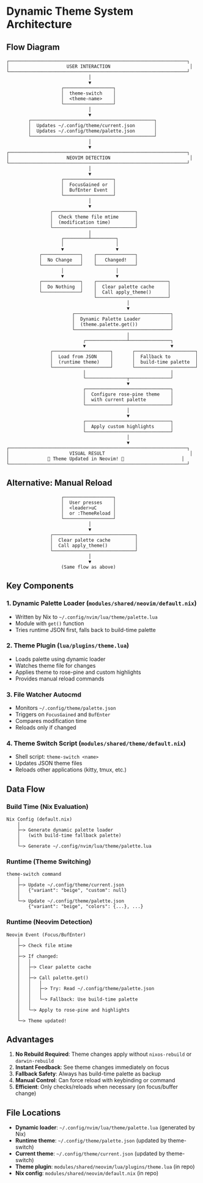 # Dynamic Theme System Architecture

## Flow Diagram

```
┌─────────────────────────────────────────────────────────────────┐
│                     USER INTERACTION                             │
└─────────────────────────────────────────────────────────────────┘
                              │
                              ▼
                    ┌──────────────────┐
                    │  theme-switch    │
                    │  <theme-name>    │
                    └──────────────────┘
                              │
                              ▼
        ┌─────────────────────────────────────────────┐
        │  Updates ~/.config/theme/current.json       │
        │  Updates ~/.config/theme/palette.json       │
        └─────────────────────────────────────────────┘
                              │
                              ▼
┌─────────────────────────────────────────────────────────────────┐
│                     NEOVIM DETECTION                             │
└─────────────────────────────────────────────────────────────────┘
                              │
                              ▼
                    ┌──────────────────┐
                    │  FocusGained or  │
                    │  BufEnter Event  │
                    └──────────────────┘
                              │
                              ▼
                ┌──────────────────────────────┐
                │  Check theme file mtime      │
                │  (modification time)         │
                └──────────────────────────────┘
                              │
                    ┌─────────┴─────────┐
                    │                   │
                    ▼                   ▼
            ┌──────────────┐    ┌──────────────┐
            │  No Change   │    │   Changed!   │
            └──────────────┘    └──────────────┘
                    │                   │
                    ▼                   ▼
            ┌──────────────┐    ┌──────────────────────────┐
            │  Do Nothing  │    │  Clear palette cache     │
            └──────────────┘    │  Call apply_theme()      │
                                └──────────────────────────┘
                                            │
                                            ▼
                        ┌───────────────────────────────────┐
                        │  Dynamic Palette Loader           │
                        │  (theme.palette.get())            │
                        └───────────────────────────────────┘
                                            │
                            ┌───────────────┴───────────────┐
                            ▼                               ▼
                ┌─────────────────────┐       ┌──────────────────────┐
                │  Load from JSON     │       │  Fallback to         │
                │  (runtime theme)    │       │  build-time palette  │
                └─────────────────────┘       └──────────────────────┘
                            │                               │
                            └───────────────┬───────────────┘
                                            ▼
                            ┌───────────────────────────────┐
                            │  Configure rose-pine theme    │
                            │  with current palette         │
                            └───────────────────────────────┘
                                            │
                                            ▼
                            ┌───────────────────────────────┐
                            │  Apply custom highlights      │
                            └───────────────────────────────┘
                                            │
                                            ▼
┌─────────────────────────────────────────────────────────────────┐
│                      VISUAL RESULT                               │
│              🎨 Theme Updated in Neovim! 🎨                     │
└─────────────────────────────────────────────────────────────────┘
```

## Alternative: Manual Reload

```
                    ┌──────────────────┐
                    │  User presses    │
                    │  <leader>uC      │
                    │  or :ThemeReload │
                    └──────────────────┘
                              │
                              ▼
                ┌──────────────────────────────┐
                │  Clear palette cache         │
                │  Call apply_theme()          │
                └──────────────────────────────┘
                              │
                              ▼
                    (Same flow as above)
```

## Key Components

### 1. Dynamic Palette Loader (`modules/shared/neovim/default.nix`)
- Written by Nix to `~/.config/nvim/lua/theme/palette.lua`
- Module with `get()` function
- Tries runtime JSON first, falls back to build-time palette

### 2. Theme Plugin (`lua/plugins/theme.lua`)
- Loads palette using dynamic loader
- Watches theme file for changes
- Applies theme to rose-pine and custom highlights
- Provides manual reload commands

### 3. File Watcher Autocmd
- Monitors `~/.config/theme/palette.json`
- Triggers on `FocusGained` and `BufEnter`
- Compares modification time
- Reloads only if changed

### 4. Theme Switch Script (`modules/shared/theme/default.nix`)
- Shell script: `theme-switch <name>`
- Updates JSON theme files
- Reloads other applications (kitty, tmux, etc.)

## Data Flow

### Build Time (Nix Evaluation)
```
Nix Config (default.nix)
    │
    ├─> Generate dynamic palette loader
    │   (with build-time fallback palette)
    │
    └─> Generate ~/.config/nvim/lua/theme/palette.lua
```

### Runtime (Theme Switching)
```
theme-switch command
    │
    ├─> Update ~/.config/theme/current.json
    │   {"variant": "beige", "custom": null}
    │
    └─> Update ~/.config/theme/palette.json
        {"variant": "beige", "colors": {...}, ...}
```

### Runtime (Neovim Detection)
```
Neovim Event (Focus/BufEnter)
    │
    ├─> Check file mtime
    │
    ├─> If changed:
    │   │
    │   ├─> Clear palette cache
    │   │
    │   ├─> Call palette.get()
    │   │   │
    │   │   ├─> Try: Read ~/.config/theme/palette.json
    │   │   │
    │   │   └─> Fallback: Use build-time palette
    │   │
    │   └─> Apply to rose-pine and highlights
    │
    └─> Theme updated!
```

## Advantages

1. **No Rebuild Required**: Theme changes apply without `nixos-rebuild` or `darwin-rebuild`
2. **Instant Feedback**: See theme changes immediately on focus
3. **Fallback Safety**: Always has build-time palette as backup
4. **Manual Control**: Can force reload with keybinding or command
5. **Efficient**: Only checks/reloads when necessary (on focus/buffer change)

## File Locations

- **Dynamic loader**: `~/.config/nvim/lua/theme/palette.lua` (generated by Nix)
- **Runtime theme**: `~/.config/theme/palette.json` (updated by theme-switch)
- **Current theme**: `~/.config/theme/current.json` (updated by theme-switch)
- **Theme plugin**: `modules/shared/neovim/lua/plugins/theme.lua` (in repo)
- **Nix config**: `modules/shared/neovim/default.nix` (in repo)
